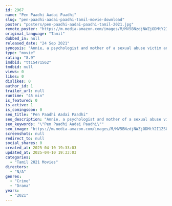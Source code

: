 ```yaml
---
id: 2967
name: "Pen Paadhi Aadai Paadhi"
slug: "pen-paadhi-aadai-paadhi-tamil-movie-download"
poster: "posters/pen-paadhi-aadai-paadhi-tamil-2021.jpg"
remote_poster: "https://m.media-amazon.com/images/M/MV5BNzdjNWZjODMtY2I1ZS00ODY1LWI0MjItMDI4MTIxYjhiY2VhXkEyXkFqcGdeQXVyMTM3NjU5MjA0._V1_SX300.jpg"
original_language: "Tamil"
dubbed_in: null
released_date: "24 Sep 2021"
synopsis: "Annie, a psychologist and mother of a sexual abuse victim and Azar, a young Youtuber plans together to interview a serial rapist Kanthan who is released on parole."
type: "movie"
rating: "8.9"
imdbid: "tt15471562"
tmdbid: null
views: 0
likes: 0
dislikes: 0
author_id: 1
trailer_url: null
runtime: "45 min"
is_featured: 0
is_active: 1
is_comingsoon: 0
seo_title: "Pen Paadhi Aadai Paadhi"
seo_description: "Annie, a psychologist and mother of a sexual abuse victim and Azar, a young Youtuber plans together to interview a serial rapist Kanthan who is released on parole."
seo_keywords: "\"Pen Paadhi Aadai Paadhi\""
seo_image: "https://m.media-amazon.com/images/M/MV5BNzdjNWZjODMtY2I1ZS00ODY1LWI0MjItMDI4MTIxYjhiY2VhXkEyXkFqcGdeQXVyMTM3NjU5MjA0._V1_SX300.jpg"
screenshots: null
redirect_to: null
social_shares: 0
created_at: 2025-04-10 19:33:03
updated_at: 2025-04-10 19:33:03
categories:
  - "Tamil 2021 Movies"
directors:
  - "N/A"
genres:
  - "Crime"
  - "Drama"
years:
  - "2021"
---
```

